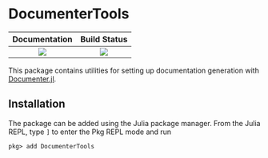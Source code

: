 # DocumenterTools

| **Documentation**                       | **Build Status**                |
|:---------------------------------------:|:-------------------------------:|
| [![][docs-stable-img]][docs-stable-url] | [![][codecov-img]][codecov-url] |

This package contains utilities for setting up documentation generation with
[Documenter.jl][documenter].

## Installation

The package can be added using the Julia package manager. From the Julia REPL, type `]` to
enter the Pkg REPL mode and run

```
pkg> add DocumenterTools
```

[documenter]: https://github.com/JuliaDocs/Documenter.jl

[docs-stable-img]: https://img.shields.io/badge/docs-stable-blue.svg
[docs-stable-url]: https://documenter.juliadocs.org/stable/lib/internals/documentertools/

[codecov-img]: https://codecov.io/gh/JuliaDocs/DocumenterTools.jl/branch/master/graph/badge.svg
[codecov-url]: https://codecov.io/gh/JuliaDocs/DocumenterTools.jl
